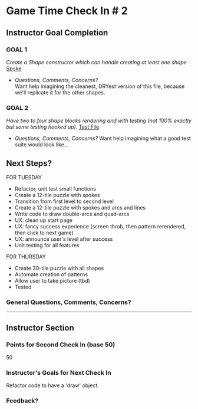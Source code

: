 # Game Time Check In # 2

## Instructor Goal Completion

### GOAL 1
_Create a Shape constructor which can handle creating at least one shape_
[Spoke](https://github.com/PenneyGadget/game-time/blob/master/lib/scripts/spoke.js)

  - *Questions, Comments, Concerns?*  
  Want help imagining the cleanest, DRYest version of this file, because we'll replicate it for the other shapes.

### GOAL 2
_Have two to four shape blocks rendering and with testing (not 100% exactly but some testing hooked up)._
[Test File](https://github.com/PenneyGadget/game-time/blob/master/test/game-test.js)

  - *Questions, Comments, Concerns?*
  Want help imagining what a good test suite would look like...

## Next Steps?

FOR TUESDAY
- Refactor, unit test small functions
- Create a 12-tile puzzle with spokes
- Transition from first level to second level
- Create a 12-tile puzzle with spokes and arcs and lines
- Write code to draw double-arcs and quad-arcs
- UX: clean up start page
- UX: fancy success experience (screen throb, then pattern rerendered, then click to next game)
- UX: announce user's level after success
- Unit testing for all features

FOR THURSDAY
- Create 30-tile puzzle with all shapes
- Automate creation of patterns  
- Allow user to take picture (tbd)
- Tested

### General Questions, Comments, Concerns?

-----

## Instructor Section

### Points for Second Check In (base 50)

50

### Instructor's Goals for Next Check In

Refactor code to have a 'draw' object.

### Feedback?
